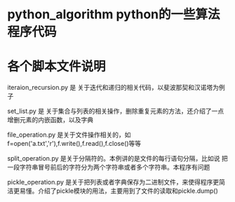 # python_algorithm       python的一些算法程序代码
# 各个脚本文件说明
iteraion_recursion.py 是 关于迭代和递归的相关代码，以斐波那契和汉诺塔为例子    

set_list.py 是 关于集合与列表的相关操作，删除重复元素的方法，还介绍了一点增删元素的内嵌函数，以及字典
    
file_operation.py 是关于文件操作相关的，如f=open('a.txt','r'),f.write(),f.read(),f.close()等等      
    
split_operation.py 是关于分隔符的。本例讲的是文件的每行语句分隔，比如说 把一段字符串冒号前后的字符分为两个字符串或者多个字符串。本程序有问题     

pickle_operation.py 是关于把列表或者字典保存为二进制文件，来使得程序更简洁更易懂。介绍了pickle模块的用法，主要用到了文件的读取和pickle.dump()
